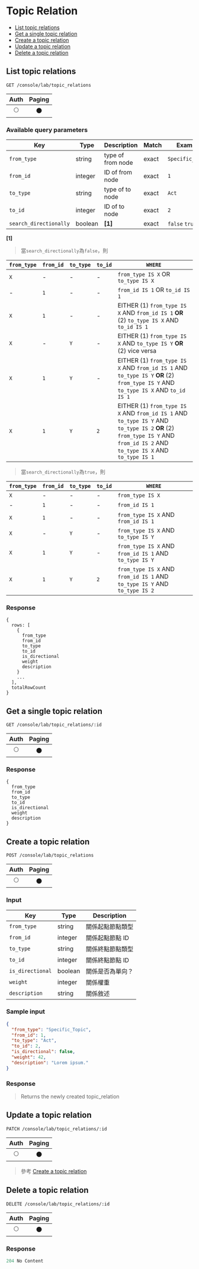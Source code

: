 # Topic Relation

- [List topic relations](#list-topic-relations)
- [Get a single topic relation](#get-a-single-topic-relation)
- [Create a topic relation](#create-a-topic-relation)
- [Update a topic relation](#update-a-topic-relation)
- [Delete a topic relation](#delete-a-topic-relation)

## List topic relations
```
GET /console/lab/topic_relations
```

| Auth | Paging |
| :---: | :---: |
| 🌕 | 🌑 |

### Available query parameters

| Key | Type | Description | Match | Example |
| --- | --- | --- | --- | --- |
| `from_type` | string | type of from node | exact | `Specific_Topic` |
| `from_id` | integer | ID of from node | exact | `1` |
| `to_type` | string | type of to node | exact | `Act` |
| `to_id` | integer | ID of to node | exact | `2` |
| `search_directionally` | boolean | **[1]** | exact | `false` `true` |

**[1]**

> 當`search_directionally`為`false`，則

| `from_type` | `from_id` | `to_type` | `to_id` | `WHERE` |
| --- | --- | --- | --- | --- |
| `X` | - | - | - | `from_type IS X` OR `to_type IS X` |
| - | `1` | - | - | `from_id IS 1` OR `to_id IS 1` |
| `X` | `1` | - | - | EITHER (1) `from_type IS X` AND `from_id IS 1` **OR** (2) `to_type IS X` AND `to_id IS 1` |
| `X` | - | `Y` | - | EITHER (1) `from_type IS X` AND `to_type IS Y` **OR** (2) vice versa |
| `X` | `1` | `Y` | - | EITHER (1) `from_type IS X` AND `from_id IS 1` AND `to_type IS Y` **OR** (2) `from_type IS Y` AND `to_type IS X` AND `to_id IS 1` |
| `X` | `1` | `Y` | `2` | EITHER (1) `from_type IS X` AND `from_id IS 1` AND `to_type IS Y` AND `to_type IS 2` **OR** (2) `from_type IS Y` AND `from_id IS 2` AND `to_type IS X` AND `to_type IS 1` |

> 當`search_directionally`為`true`，則

| `from_type` | `from_id` | `to_type` | `to_id` | `WHERE` |
| --- | --- | --- | --- | --- |
| `X` | - | - | - | `from_type IS X` |
| - | `1` | - | - | `from_id IS 1` |
| `X` | `1` | - | - | `from_type IS X` AND `from_id IS 1` |
| `X` | - | `Y` | - | `from_type IS X` AND `to_type IS Y` |
| `X` | `1` | `Y` | - | `from_type IS X` AND `from_id IS 1` AND `to_type IS Y` |
| `X` | `1` | `Y` | `2` | `from_type IS X` AND `from_id IS 1` AND `to_type IS Y` AND `to_type IS 2` |

### Response
```
{
  rows: [
    {
      from_type
      from_id
      to_type
      to_id
      is_directional
      weight
      description
    }
    ...
  ],
  totalRowCount
}
```

## Get a single topic relation
```
GET /console/lab/topic_relations/:id
```

| Auth | Paging |
| :---: | :---: |
| 🌕 | 🌑 |

### Response
```
{
  from_type
  from_id
  to_type
  to_id
  is_directional
  weight
  description
}
```

## Create a topic relation
```
POST /console/lab/topic_relations
```

| Auth | Paging |
| :---: | :---: |
| 🌕 | 🌑 |

### Input

| Key | Type | Description |
| --- | --- | --- |
| `from_type` | string | 關係起點節點類型 |
| `from_id` | integer | 關係起點節點 ID |
| `to_type` | string | 關係終點節點類型 |
| `to_id` | integer | 關係終點節點 ID |
| `is_directional` | boolean | 關係是否為單向？ |
| `weight` | integer | 關係權重 |
| `description` | string | 關係敘述 |

### Sample input
```json
{
  "from_type": "Specific_Topic",
  "from_id": 1,
  "to_type": "Act",
  "to_id": 2,
  "is_directional": false,
  "weight": 42,
  "description": "Lorem ipsum."
}
```

### Response
> Returns the newly created topic_relation

## Update a topic relation
```
PATCH /console/lab/topic_relations/:id
```

| Auth | Paging |
| :---: | :---: |
| 🌕 | 🌑 |

> 參考 [Create a topic relation](#create-a-topic-relation)

## Delete a topic relation
```
DELETE /console/lab/topic_relations/:id
```

| Auth | Paging |
| :---: | :---: |
| 🌕 | 🌑 |

### Response
```javascript
204 No Content
```
